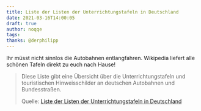 ```yaml
---
title: Liste der Listen der Unterrichtungstafeln in Deutschland
date: 2021-03-16T14:00:05
draft: true
author: noqqe
tags:
thanks: @derphilipp
---
```


Ihr müsst nicht sinnlos die Autobahnen entlangfahren. Wikipedia liefert alle
schönen Tafeln direkt zu euch nach Hause!

> Diese Liste gibt eine Übersicht über die  Unterrichtungstafeln und
> touristischen Hinweisschilder an deutschen Autobahnen und Bundesstraßen.
>
> Quelle: [Liste der Listen der Unterrichtungstafeln in Deutschland](https://de.wikipedia.org/wiki/Liste_der_Listen_der_Unterrichtungstafeln_in_Deutschland)
